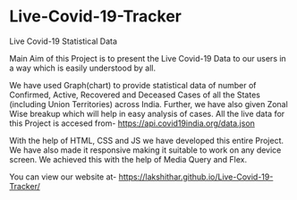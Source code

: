 # Live-Covid-19-Tracker
Live Covid-19 Statistical Data


Main Aim of this Project is to present the Live Covid-19 Data
to our users in a way which is easily understood by all.

We have used Graph(chart) to provide statistical data of number of Confirmed,
Active, Recovered and Deceased Cases of all the States (including
Union Territories) across India. Further, we have also given Zonal Wise 
breakup which will help in easy analysis of cases. All the live data for this 
Project is accesed from-
https://api.covid19india.org/data.json

With the help of HTML, CSS and JS we have developed this entire 
Project. We have also made it responsive making it suitable to
work on any device screen. We achieved this with the help of
Media Query and Flex.


You can view our website at-
https://lakshithar.github.io/Live-Covid-19-Tracker/

